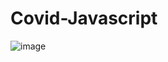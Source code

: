 # Covid-Javascript
![image](https://user-images.githubusercontent.com/90621630/197955107-a76f1f27-6443-43e9-ac0e-3f59176fb625.png)
